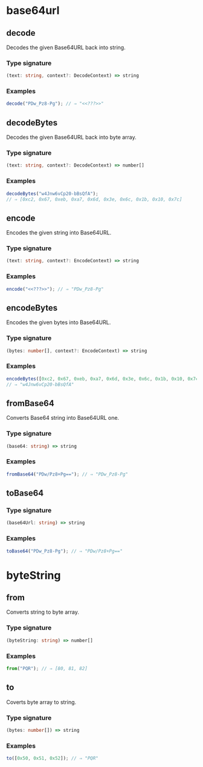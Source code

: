 # base64url

## decode

Decodes the given Base64URL back into string.

### Type signature

<!-- prettier-ignore-start -->
```typescript
(text: string, context?: DecodeContext) => string
```
<!-- prettier-ignore-end -->

### Examples

<!-- prettier-ignore-start -->
```javascript
decode("PDw_Pz8-Pg"); // ⇒ "<<???>>"
```
<!-- prettier-ignore-end -->

## decodeBytes

Decodes the given Base64URL back into byte array.

### Type signature

<!-- prettier-ignore-start -->
```typescript
(text: string, context?: DecodeContext) => number[]
```
<!-- prettier-ignore-end -->

### Examples

<!-- prettier-ignore-start -->
```javascript
decodeBytes("w4Jnw6vCp20-bBsQfA");
// ⇒ [0xc2, 0x67, 0xeb, 0xa7, 0x6d, 0x3e, 0x6c, 0x1b, 0x10, 0x7c]
```
<!-- prettier-ignore-end -->

## encode

Encodes the given string into Base64URL.

### Type signature

<!-- prettier-ignore-start -->
```typescript
(text: string, context?: EncodeContext) => string
```
<!-- prettier-ignore-end -->

### Examples

<!-- prettier-ignore-start -->
```javascript
encode("<<???>>"); // ⇒ "PDw_Pz8-Pg"
```
<!-- prettier-ignore-end -->

## encodeBytes

Encodes the given bytes into Base64URL.

### Type signature

<!-- prettier-ignore-start -->
```typescript
(bytes: number[], context?: EncodeContext) => string
```
<!-- prettier-ignore-end -->

### Examples

<!-- prettier-ignore-start -->
```javascript
encodeBytes([0xc2, 0x67, 0xeb, 0xa7, 0x6d, 0x3e, 0x6c, 0x1b, 0x10, 0x7c]);
// ⇒ "w4Jnw6vCp20-bBsQfA"
```
<!-- prettier-ignore-end -->

## fromBase64

Converts Base64 string into Base64URL one.

### Type signature

<!-- prettier-ignore-start -->
```typescript
(base64: string) => string
```
<!-- prettier-ignore-end -->

### Examples

<!-- prettier-ignore-start -->
```javascript
fromBase64("PDw/Pz8+Pg=="); // ⇒ "PDw_Pz8-Pg"
```
<!-- prettier-ignore-end -->

## toBase64

### Type signature

<!-- prettier-ignore-start -->
```typescript
(base64Url: string) => string
```
<!-- prettier-ignore-end -->

### Examples

<!-- prettier-ignore-start -->
```javascript
toBase64("PDw_Pz8-Pg"); // ⇒ "PDw/Pz8+Pg=="
```
<!-- prettier-ignore-end -->

# byteString

## from

Converts string to byte array.

### Type signature

<!-- prettier-ignore-start -->
```typescript
(byteString: string) => number[]
```
<!-- prettier-ignore-end -->

### Examples

<!-- prettier-ignore-start -->
```javascript
from("PQR"); // ⇒ [80, 81, 82]
```
<!-- prettier-ignore-end -->

## to

Coverts byte array to string.

### Type signature

<!-- prettier-ignore-start -->
```typescript
(bytes: number[]) => string
```
<!-- prettier-ignore-end -->

### Examples

<!-- prettier-ignore-start -->
```javascript
to([0x50, 0x51, 0x52]); // ⇒ "PQR"
```
<!-- prettier-ignore-end -->
